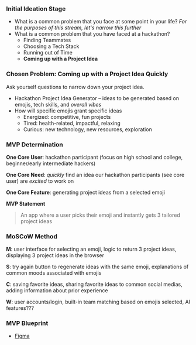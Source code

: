 ### Initial Ideation Stage
- What is a common problem that you face at some point in your life?
*For the purposes of this stream, let's narrow this further*
- What is a common problem that you have faced at a hackathon?
  - Finding Teammates
  - Choosing a Tech Stack
  - Running out of Time
  - **Coming up with a Project Idea**
### Chosen Problem: Coming up with a Project Idea Quickly
Ask yourself questions to narrow down your project idea. 
- Hackathon Project Idea Generator – ideas to be generated based on emojis, tech skills, and *overall vibes*
- How will specific emojis grant specific ideas
  - Energized: competitive, fun projects
  - Tired: health-related, impactful, relaxing
  - Curious: new technology, new resources, exploration

### MVP Determination
**One Core User**: hackathon participant (focus on high school and college, beginner/early intermediate hackers) 

**One Core Need**: *quickly* find an idea our hackathon participants (see core user) are *excited* to work on

**One Core Feature**: generating project ideas from a selected emoji 

**MVP Statement**

> An app where a user picks their emoji and instantly gets 3 tailored project ideas

### MoSCoW Method

**M**: user interface for selecting an emoji, logic to return 3 project ideas, displaying 3 project ideas in the browser

**S**: try again button to regenerate ideas with the same emoji, explanations of common moods associated with emojis

**C**: saving favorite ideas, sharing favorite ideas to common social medias, adding information about prior experience

**W**: user accounts/login, built-in team matching based on emojis selected, AI features???

### MVP Blueprint
- [Figma](https://www.figma.com/design/BD2qlHZdnFZyhtbh9OornG/Untitled?node-id=0-1&t=JXQlKlWxLC6Fh91K-1)
